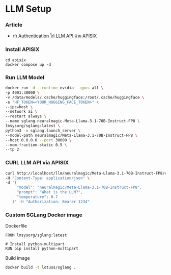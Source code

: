 # LLM Setup

### Article

- [ทำ Authentication ให้ LLM API ด้วย APISIX](https://medium.com/lotuss-it/%E0%B8%97%E0%B8%B3-authentication-%E0%B9%83%E0%B8%AB%E0%B9%89-llm-api-%E0%B8%94%E0%B9%89%E0%B8%A7%E0%B8%A2-apisix-1cda2a6aaba8)


### Install APISIX
```
cd apisix
docker compose up -d
```

### Run LLM Model

```sh
docker run -d --runtime nvidia --gpus all \
-p 4001:30000 \
-v /data/models/.cache/huggingface:/root/.cache/huggingface \
-e "HF_TOKEN=<YOUR_HUGGING_FACE_TOKEN>" \
--ipc=host \
--network ai \
--restart always \
--name sglang-neuralmagic-Meta-Llama-3.1-70B-Instruct-FP8 \
lmsysorg/sglang:latest \
python3 -m sglang.launch_server \
--model-path neuralmagic/Meta-Llama-3.1-70B-Instruct-FP8 \
--host 0.0.0.0 --port 30000 \
--mem-fraction-static 0.5 \
--tp 2
```

### CURL LLM API via APISIX

```sh
curl http://localhost/llm/neuralmagic/Meta-Llama-3.1-70B-Instruct-FP8/v1/completions \
-H "Content-Type: application/json" \
-d '{
     "model": "neuralmagic/Meta-Llama-3.1-70B-Instruct-FP8",
     "prompt": "What is the LLM?",
     "temperature": 0.7
   }' -H "Authorization: Bearer 1234"
```

### Custom SGLang Docker image

Dockerfile
```
FROM lmsysorg/sglang:latest

# Install python-multipart
RUN pip install python-multipart
```

Build image
```sh
docker build -t lotuss/sglang .
```
